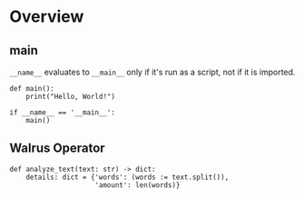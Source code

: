# Overview

## __main__
`__name__` evaluates to `__main__` only if it's run as a script, not if it is imported.
```
def main():
	print("Hello, World!")

if __name__ == '__main__':
	main()
```

## Walrus Operator
```
def analyze_text(text: str) -> dict:
    details: dict = {'words': (words := text.split()),
                     'amount': len(words)}
```
